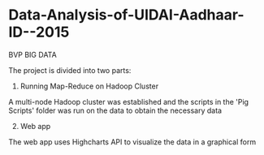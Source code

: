 # Data-Analysis-of-UIDAI-Aadhaar-ID--2015
BVP BIG DATA

The project is divided into two parts:

1. Running Map-Reduce on Hadoop Cluster

A multi-node Hadoop cluster was established and the scripts in the 'Pig Scripts' folder was run on the data to obtain the necessary data

2. Web app

The web app uses Highcharts API to visualize the data in a graphical form
